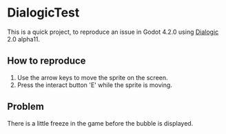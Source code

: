 # DialogicTest

This is a quick project, to reproduce an issue in Godot 4.2.0 using [Dialogic](https://github.com/coppolaemilio/dialogic) 2.0 alpha11.

## How to reproduce

1. Use the arrow keys to move the sprite on the screen.
2. Press the interact button 'E' while the sprite is moving.

## Problem

There is a little freeze in the game before the bubble is displayed.

